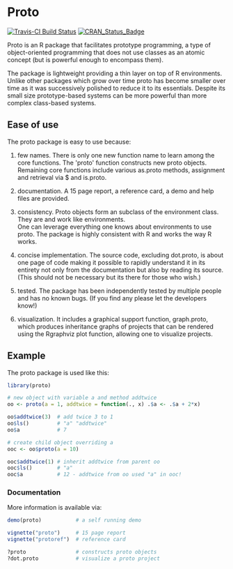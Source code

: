 # Proto 

[![Travis-CI Build Status](https://travis-ci.org/hadley/proto.svg?branch=master)](https://travis-ci.org/hadley/proto)
[![CRAN_Status_Badge](http://www.r-pkg.org/badges/version/proto)](http://cran.r-project.org/web/packages/proto)

Proto is an R package that facilitates prototype
programming, a type of object-oriented programming that
does not use classes as an atomic concept (but is powerful
enough to encompass them).

The package is lightweight providing a thin layer on top of
R environments.  Unlike other packages which grow over time
proto has become smaller over time as it was successively
polished to reduce it to its essentials.  Despite its small
size prototype-based systems can be more powerful than more 
complex class-based systems.  

## Ease of use

The proto package is easy to use because:

1. few names. There is only one new function name to learn
among the core functions.  The 'proto' function constructs
new proto objects.  Remaining core functions include various
as.proto methods, assignment and retrieval via $ and
is.proto.

2. documentation. A 15 page report, a reference card, a demo
and help files are provided.

3.  consistency.  Proto objects form an subclass of the
environment class.  They are and work like environments.  
One can leverage everything one knows about environments 
to use proto.  The package is highly consistent with R and
works the way R works.

4. concise implementation.  The source code, excluding
dot.proto, is about one page of code making it possible to
rapidly understand it in its entirety not only from the
documentation but also by reading its source. (This should
not be necessary but its there for those who wish.)

5. tested.  The package has been independently tested by
multiple people and has no known bugs.  (If you find any
please let the developers know!)

6. visualization.  It includes a graphical support function,
graph.proto, which produces inheritance graphs of projects 
that can be rendered using the Rgraphviz plot function, 
allowing one to visualize projects.

## Example

The proto package is used like this:

```R
library(proto)

# new object with variable a and method addtwice
oo <- proto(a = 1, addtwice = function(., x) .$a <- .$a + 2*x)

oo$addtwice(3)  # add twice 3 to 1
oo$ls()         # "a" "addtwice"
oo$a            # 7

# create child object overriding a
ooc <- oo$proto(a = 10)

ooc$addtwice(1) # inherit addtwice from parent oo
ooc$ls()        # "a"
ooc$a           # 12 - addtwice from oo used "a" in ooc!
```

### Documentation

More information is available via:

```R
demo(proto)           # a self running demo

vignette("proto")     # 15 page report
vignette("protoref")  # reference card

?proto                # constructs proto objects
?dot.proto            # visualize a proto project
```
